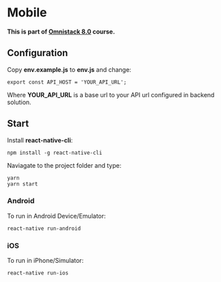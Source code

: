 # Mobile

**This is part of [Omnistack 8.0](../README.md) course.**

## Configuration

Copy **env.example.js** to **env.js** and change:
```
export const API_HOST = 'YOUR_API_URL';
```

Where **YOUR_API_URL** is a base url to your API url configured in backend solution.

## Start

Install **react-native-cli**:
```
npm install -g react-native-cli
```

Naviagate to the project folder and type:

```
yarn
yarn start
```

### Android

To run in Android Device/Emulator:

```
react-native run-android
```

### iOS

To run in iPhone/Simulator:

```
react-native run-ios
```
